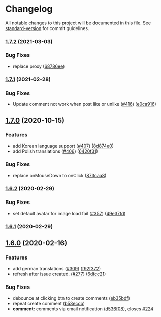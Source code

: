 # Changelog

All notable changes to this project will be documented in this file. See [standard-version](https://github.com/conventional-changelog/standard-version) for commit guidelines.

### [1.7.2](https://github.com/gitalk/gitalk/compare/v1.7.1...v1.7.2) (2021-03-03)


### Bug Fixes

* replace proxy ([68786ee](https://github.com/gitalk/gitalk/commit/68786ee5d28b1e93fc7dcb57edabc70370d80cca))

### [1.7.1](https://github.com/gitalk/gitalk/compare/v1.7.0...v1.7.1) (2021-02-28)


### Bug Fixes

* Update comment not work when post like or unlike ([#416](https://github.com/gitalk/gitalk/issues/416)) ([e0ca916](https://github.com/gitalk/gitalk/commit/e0ca91652165c0a1c54a9b214e00168e1f8dbb17))

## [1.7.0](https://github.com/gitalk/gitalk/compare/v1.6.2...v1.7.0) (2020-10-15)


### Features

* add Korean language support ([#407](https://github.com/gitalk/gitalk/issues/407)) ([8d874e0](https://github.com/gitalk/gitalk/commit/8d874e02f12282f6a28ec0958f99685cf92f5fd9))
* add Polish translations ([#406](https://github.com/gitalk/gitalk/issues/406)) ([6420f31](https://github.com/gitalk/gitalk/commit/6420f315ec92eb9b30e4532cffbb26e862237ef6))


### Bug Fixes

* replace onMouseDown to onClick ([873caa8](https://github.com/gitalk/gitalk/commit/873caa8407407476ea682bad8a5b6f60534e3cb4))

### [1.6.2](https://github.com/gitalk/gitalk/compare/v1.6.0...v1.6.2) (2020-02-29)


### Bug Fixes

* set default avatar for image load fail ([#357](https://github.com/gitalk/gitalk/issues/357)) ([49e37fd](https://github.com/gitalk/gitalk/commit/49e37fddf6b374ce863f1888d23b0e09a53b3db0))

### [1.6.1](https://github.com/gitalk/gitalk/compare/v1.6.0...v1.6.1) (2020-02-29)

## [1.6.0](https://github.com/gitalk/gitalk/compare/v1.5.2...v1.6.0) (2020-02-16)


### Features

* add german translations ([#309](https://github.com/gitalk/gitalk/issues/309)) ([f92f372](https://github.com/gitalk/gitalk/commit/f92f3722fbabce236c8e3e13202a0cb1c91de757))
* refresh after issue created. ([#277](https://github.com/gitalk/gitalk/issues/277)) ([6dfcc21](https://github.com/gitalk/gitalk/commit/6dfcc2150b1bd51f6ed939430cad7f712b33602a))


### Bug Fixes

* debounce at clicking btn to create comments ([eb35bdf](https://github.com/gitalk/gitalk/commit/eb35bdf9ad23e5f5a5240848d6465a863ffa70e0))
* repeat create comment ([b53eccb](https://github.com/gitalk/gitalk/commit/b53eccb31af582818079c944f840b82b5ac8f031))
* **comment:** comments via email notification ([d536f08](https://github.com/gitalk/gitalk/commit/d536f08437532fa5f526b7f3becec3bf97fac9dd)), closes [#224](https://github.com/gitalk/gitalk/issues/224)
